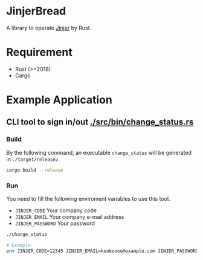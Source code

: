 # JinjerBread

A library to operate [Jinjer](https://kintai.jinjer.biz/) by Rust.

# Requirement
- Rust (>=2018)
- Cargo

# Example Application
## CLI tool to sign in/out [./src/bin/change_status.rs](./src/bin/change_status.rs)

### Build 
By the following command, an executable `change_status` will be generated in `./target/release/`.
```bash
cargo build --release
```

### Run
You need to fill the following enviroment variables to use this tool.
- `JINJER_CODE` Your company code
- `JINJER_EMAIL` Your company e-mail address
- `JINJER_PASSWORD` Your password

```bash
./change_status

# Example
env JINJER_CODE=12345 JINJER_EMAIL=kenkoooo@example.com JINJER_PASSWORD=this_is_password ./change_status
```
